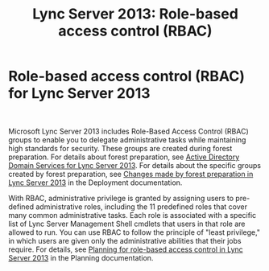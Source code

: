 ﻿---
title: 'Lync Server 2013: Role-based access control (RBAC)'
TOCTitle: Role-based access control (RBAC) for Lync Server 2013
ms:assetid: d01fba36-eb7e-4de9-9bba-5102ae157820
ms:mtpsurl: https://technet.microsoft.com/en-us/library/Dn481134(v=OCS.15)
ms:contentKeyID: 59893872
ms.date: 07/23/2014
mtps_version: v=OCS.15
---

# Role-based access control (RBAC) for Lync Server 2013

 


Microsoft Lync Server 2013 includes Role-Based Access Control (RBAC) groups to enable you to delegate administrative tasks while maintaining high standards for security. These groups are created during forest preparation. For details about forest preparation, see [Active Directory Domain Services for Lync Server 2013](lync-server-2013-active-directory-domain-services-for-lync-server.md). For details about the specific groups created by forest preparation, see [Changes made by forest preparation in Lync Server 2013](lync-server-2013-changes-made-by-forest-preparation.md) in the Deployment documentation.

With RBAC, administrative privilege is granted by assigning users to pre-defined administrative roles, including the 11 predefined roles that cover many common administrative tasks. Each role is associated with a specific list of Lync Server Management Shell cmdlets that users in that role are allowed to run. You can use RBAC to follow the principle of "least privilege," in which users are given only the administrative abilities that their jobs require. For details, see [Planning for role-based access control in Lync Server 2013](lync-server-2013-planning-for-role-based-access-control.md) in the Planning documentation.

